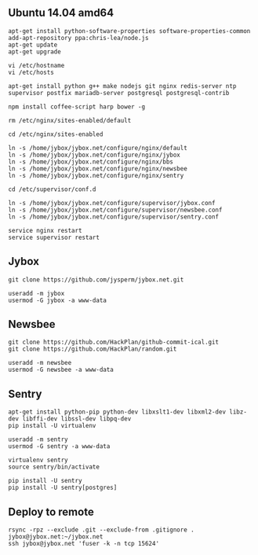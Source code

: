 ## Ubuntu 14.04 amd64

    apt-get install python-software-properties software-properties-common
    add-apt-repository ppa:chris-lea/node.js
    apt-get update
    apt-get upgrade

    vi /etc/hostname
    vi /etc/hosts

    apt-get install python g++ make nodejs git nginx redis-server ntp supervisor postfix mariadb-server postgresql postgresql-contrib

    npm install coffee-script harp bower -g

    rm /etc/nginx/sites-enabled/default

    cd /etc/nginx/sites-enabled

    ln -s /home/jybox/jybox.net/configure/nginx/default
    ln -s /home/jybox/jybox.net/configure/nginx/jybox
    ln -s /home/jybox/jybox.net/configure/nginx/bbs
    ln -s /home/jybox/jybox.net/configure/nginx/newsbee
    ln -s /home/jybox/jybox.net/configure/nginx/sentry

    cd /etc/supervisor/conf.d

    ln -s /home/jybox/jybox.net/configure/supervisor/jybox.conf
    ln -s /home/jybox/jybox.net/configure/supervisor/newsbee.conf
    ln -s /home/jybox/jybox.net/configure/supervisor/sentry.conf

    service nginx restart
    service supervisor restart

## Jybox

    git clone https://github.com/jysperm/jybox.net.git

    useradd -m jybox
    usermod -G jybox -a www-data

## Newsbee

    git clone https://github.com/HackPlan/github-commit-ical.git
    git clone https://github.com/HackPlan/random.git

    useradd -m newsbee
    usermod -G newsbee -a www-data

## Sentry

    apt-get install python-pip python-dev libxslt1-dev libxml2-dev libz-dev libffi-dev libssl-dev libpq-dev
    pip install -U virtualenv

    useradd -m sentry
    usermod -G sentry -a www-data

    virtualenv sentry
    source sentry/bin/activate

    pip install -U sentry
    pip install -U sentry[postgres]

## Deploy to remote

    rsync -rpz --exclude .git --exclude-from .gitignore . jybox@jybox.net:~/jybox.net
    ssh jybox@jybox.net 'fuser -k -n tcp 15624'
